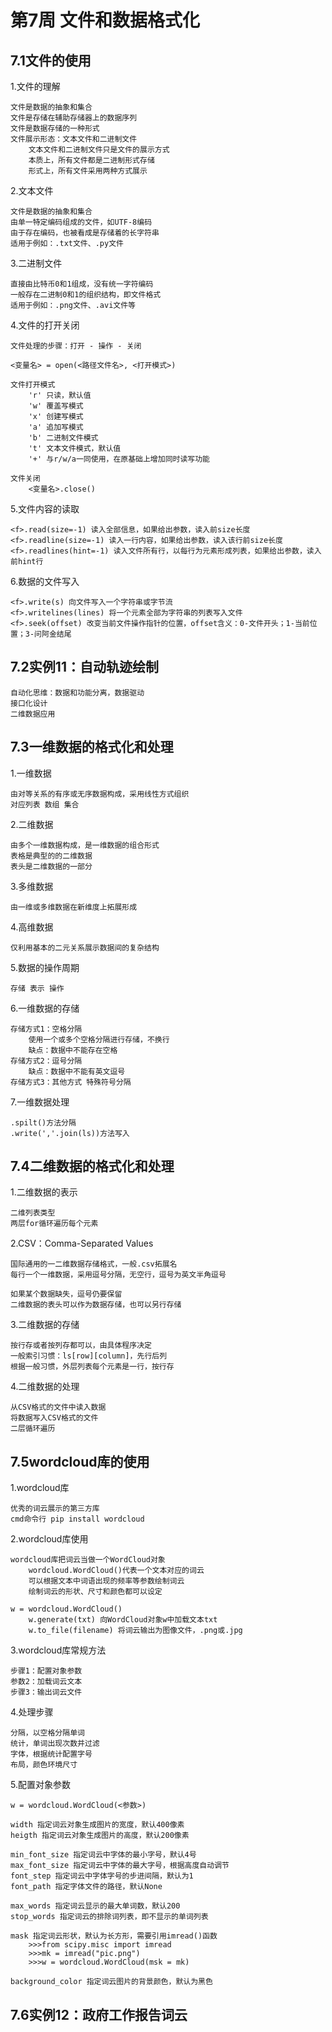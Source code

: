 # 第7周 文件和数据格式化

## 7.1文件的使用

1.文件的理解

    文件是数据的抽象和集合
    文件是存储在辅助存储器上的数据序列
    文件是数据存储的一种形式
    文件展示形态：文本文件和二进制文件
        文本文件和二进制文件只是文件的展示方式
        本质上，所有文件都是二进制形式存储
        形式上，所有文件采用两种方式展示

2.文本文件
    
    文件是数据的抽象和集合
    由单一特定编码组成的文件，如UTF-8编码
    由于存在编码，也被看成是存储着的长字符串
    适用于例如：.txt文件、.py文件
    
3.二进制文件

    直接由比特币0和1组成，没有统一字符编码
    一般存在二进制0和1的组织结构，即文件格式
    适用于例如：.png文件、.avi文件等
    
4.文件的打开关闭

    文件处理的步骤：打开 - 操作 - 关闭
    
    <变量名> = open(<路径文件名>, <打开模式>)
    
    文件打开模式
        'r' 只读，默认值
        'w' 覆盖写模式
        'x' 创建写模式
        'a' 追加写模式
        'b' 二进制文件模式
        't' 文本文件模式，默认值
        '+' 与r/w/a一同使用，在原基础上增加同时读写功能
    
    文件关闭
        <变量名>.close() 
    
5.文件内容的读取

    <f>.read(size=-1) 读入全部信息，如果给出参数，读入前size长度
    <f>.readline(size=-1) 读入一行内容，如果给出参数，读入该行前size长度
    <f>.readlines(hint=-1) 读入文件所有行，以每行为元素形成列表，如果给出参数，读入前hint行

6.数据的文件写入

    <f>.write(s) 向文件写入一个字符串或字节流
    <f>.writelines(lines) 将一个元素全部为字符串的列表写入文件
    <f>.seek(offset) 改变当前文件操作指针的位置，offset含义：0-文件开头；1-当前位置；3-问阿金结尾
    
## 7.2实例11：自动轨迹绘制

    自动化思维：数据和功能分离，数据驱动
    接口化设计
    二维数据应用
    
## 7.3一维数据的格式化和处理

1.一维数据

    由对等关系的有序或无序数据构成，采用线性方式组织
    对应列表 数组 集合

2.二维数据

    由多个一维数据构成，是一维数据的组合形式
    表格是典型的的二维数据
    表头是二维数据的一部分
    
3.多维数据

    由一维或多维数据在新维度上拓展形成
    
4.高维数据

    仅利用基本的二元关系展示数据间的复杂结构
    
5.数据的操作周期

    存储 表示 操作
    
6.一维数据的存储

    存储方式1：空格分隔
        使用一个或多个空格分隔进行存储，不换行
        缺点：数据中不能存在空格
    存储方式2：逗号分隔
        缺点：数据中不能有英文逗号
    存储方式3：其他方式 特殊符号分隔
    
7.一维数据处理

    .spilt()方法分隔
    .write(','.join(ls))方法写入
    
## 7.4二维数据的格式化和处理

1.二维数据的表示

    二维列表类型
    两层for循环遍历每个元素
    
2.CSV：Comma-Separated Values 
    
    国际通用的一二维数据存储格式，一般.csv拓展名
    每行一个一维数据，采用逗号分隔，无空行，逗号为英文半角逗号
    
    如果某个数据缺失，逗号仍要保留
    二维数据的表头可以作为数据存储，也可以另行存储
    
3.二维数据的存储

    按行存或者按列存都可以，由具体程序决定
    一般索引习惯：ls[row][column]，先行后列
    根据一般习惯，外层列表每个元素是一行，按行存
    
4.二维数据的处理

    从CSV格式的文件中读入数据
    将数据写入CSV格式的文件
    二层循环遍历
    
## 7.5wordcloud库的使用

1.wordcloud库

    优秀的词云展示的第三方库
    cmd命令行 pip install wordcloud
    
2.wordcloud库使用

    wordcloud库把词云当做一个WordCloud对象
        wordcloud.WordCloud()代表一个文本对应的词云
        可以根据文本中词语出现的频率等参数绘制词云
        绘制词云的形状、尺寸和颜色都可以设定
    
    w = wordcloud.WordCloud()
        w.generate(txt) 向WordCloud对象w中加载文本txt
        w.to_file(filename) 将词云输出为图像文件，.png或.jpg
        
3.wordcloud库常规方法

    步骤1：配置对象参数
    参数2：加载词云文本
    步骤3：输出词云文件

4.处理步骤
    
    分隔，以空格分隔单词
    统计，单词出现次数并过滤
    字体，根据统计配置字号
    布局，颜色环境尺寸
    
5.配置对象参数
    
    w = wordcloud.WordCloud(<参数>)
    
    width 指定词云对象生成图片的宽度，默认400像素
    heigth 指定词云对象生成图片的高度，默认200像素
    
    min_font_size 指定词云中字体的最小字号，默认4号
    max_font_size 指定词云中字体的最大字号，根据高度自动调节
    font_step 指定词云中字体字号的步进间隔，默认为1
    font_path 指定字体文件的路径，默认None
    
    max_words 指定词云显示的最大单词数，默认200
    stop_words 指定词云的排除词列表，即不显示的单词列表
    
    mask 指定词云形状，默认为长方形，需要引用imread()函数
        >>>from scipy.misc import imread
        >>>mk = imread("pic.png")
        >>>w = wordcloud.WordCloud(msk = mk)
    
    background_color 指定词云图片的背景颜色，默认为黑色

## 7.6实例12：政府工作报告词云

    
